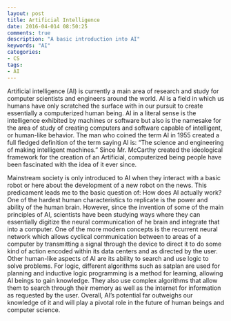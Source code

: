 ```yaml
---
layout: post
title: Artificial Intelligence 
date: 2016-04-014 08:50:25
comments: true
description: "A basic introduction into AI"
keywords: "AI"
categories:
- CS
tags:
- AI
---
```

Artificial intelligence (AI) is currently a main area of research and study for computer scientists and engineers around the world. AI is a field in which us humans have only scratched the surface with in our pursuit to create essentially a computerized human being. AI in a literal sense is the intelligence exhibited by machines or software but also is the namesake for the area of study of creating computers and software capable of intelligent, or human-like behavior. The man who coined the term AI in 1955 created a full fledged definition of the term saying AI is: “The science and engineering of making intelligent machines.” Since Mr. McCarthy created the ideological framework for the creation of an Artificial, computerized being people have been fascinated with the idea of it ever since. 
	
Mainstream society is only introduced to AI when they interact with a basic robot or here about the development of a new robot on the news. This predicament leads me to the basic question of: How does AI actually work? One of the hardest human characteristics to replicate is the power and ability of the human brain. However, since the invention of some of the main principles of AI, scientists have been studying ways where they can essentially digitize the neural communication of he brain and integrate that into a computer. One of the more modern concepts is the recurrent neural network which allows cyclical communication between to areas of a computer by transmitting a signal through the device to direct it to do some kind of action encoded within its data centers and as directed by the user. Other human-like aspects of AI are its ability to search and use logic to solve problems. For logic, different algorithms such as satplan are used for planning and inductive logic programming is a method for learning, allowing AI beings to gain knowledge. They also use complex algorithms that allow them to search through their memory as well as the internet for information as requested by the user. Overall, AI’s potential far outweighs our knowledge of it and will play a pivotal role in the future of human beings and computer science. 